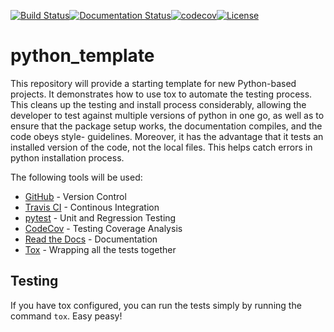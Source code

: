 [![Build Status](https://travis-ci.org/MolSSI/python_template.svg?branch=master)](https://travis-ci.org/MolSSI/python_template)[![Documentation Status](https://readthedocs.org/projects/molssi-python-template/badge/?version=latest)](http://molssi-python-template.readthedocs.io/en/latest/?badge=latest)[![codecov](https://codecov.io/gh/MolSSI/python_template/branch/master/graph/badge.svg)](https://codecov.io/gh/MolSSI/python_template)[![License](https://img.shields.io/badge/License-BSD%203--Clause-blue.svg)](https://opensource.org/licenses/BSD-3-Clause)

# python_template
This repository will provide a starting template for new Python-based projects.
It demonstrates how to use tox to automate the testing process.  This cleans 
up the testing and install process considerably, allowing the developer to
test against multiple versions of python in one go, as well as to ensure that
the package setup works, the documentation compiles, and the code obeys style-
guidelines.  Moreover, it has the advantage that it tests an installed version
of the code, not the local files.  This helps catch errors in python
installation process.

The following tools will be used:
 - [GitHub](github.com) - Version Control
 - [Travis CI](https://travis-ci.org) - Continous Integration
 - [pytest](https://docs.pytest.org/en/latest/) - Unit and Regression Testing
 - [CodeCov](https://codecov.io) - Testing Coverage Analysis
 - [Read the Docs](https://readthedocs.org) - Documentation
 - [Tox](https://tox.readthedocs.io=en/latest/) - Wrapping all the tests together 

## Testing

If you have tox configured, you can run the tests simply by running the 
command `tox`.  Easy peasy!
